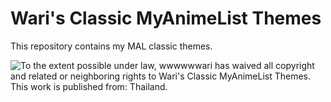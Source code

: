 # Wari's Classic MyAnimeList Themes

This repository contains my MAL classic themes. 

![To the extent possible under law, wwwwwwari has waived all copyright and related or neighboring rights to Wari's Classic MyAnimeList Themes. This work is published from: Thailand.](https://licensebuttons.net/p/zero/1.0/80x15.png)

